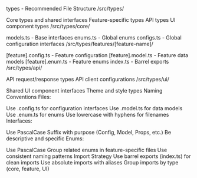 types - Recommended File Structure
/src/types/

Core types and shared interfaces
Feature-specific types
API types
UI component types
/src/types/core/

models.ts - Base interfaces
enums.ts - Global enums
configs.ts - Global configuration interfaces
/src/types/features/[feature-name]/

[feature].config.ts - Feature configuration
[feature].model.ts - Feature data models
[feature].enum.ts - Feature enums
index.ts - Barrel exports
/src/types/api/

API request/response types
API client configurations
/src/types/ui/

Shared UI component interfaces
Theme and style types
Naming Conventions
Files:

Use .config.ts for configuration interfaces
Use .model.ts for data models
Use .enum.ts for enums
Use lowercase with hyphens for filenames
Interfaces:

Use PascalCase
Suffix with purpose (Config, Model, Props, etc.)
Be descriptive and specific
Enums:

Use PascalCase
Group related enums in feature-specific files
Use consistent naming patterns
Import Strategy
Use barrel exports (index.ts) for clean imports
Use absolute imports with aliases
Group imports by type (core, feature, UI)
